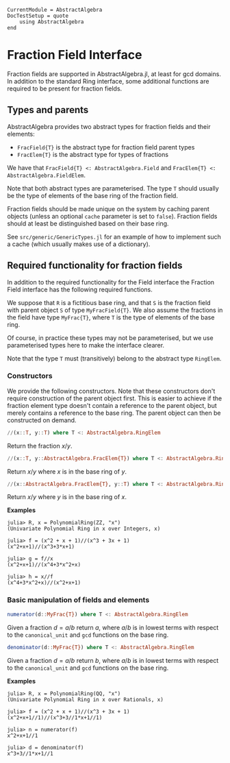 ```@meta
CurrentModule = AbstractAlgebra
DocTestSetup = quote
    using AbstractAlgebra
end
```

# Fraction Field Interface

Fraction fields are supported in AbstractAlgebra.jl, at least for gcd domains.
In addition to the standard Ring interface, some additional functions are required to be
present for fraction fields.

## Types and parents

AbstractAlgebra provides two abstract types for fraction fields and their elements:

  * `FracField{T}` is the abstract type for fraction field parent types
  * `FracElem{T}` is the abstract type for types of fractions

We have that `FracField{T} <: AbstractAlgebra.Field` and 
`FracElem{T} <: AbstractAlgebra.FieldElem`.

Note that both abstract types are parameterised. The type `T` should usually be the type
of elements of the base ring of the fraction field.

Fraction fields should be made unique on the system by caching parent objects (unless
an optional `cache` parameter is set to `false`). Fraction fields should at least be
distinguished based on their base ring.

See `src/generic/GenericTypes.jl` for an example of how to implement such a cache (which
usually makes use of a dictionary).

## Required functionality for fraction fields

In addition to the required functionality for the Field interface the Fraction Field
interface has the following required functions.

We suppose that `R` is a fictitious base ring, and that `S` is the fraction field with 
parent object `S` of type `MyFracField{T}`. We also assume the fractions in the field 
have type `MyFrac{T}`, where `T` is the type of elements of the base ring.

Of course, in practice these types may not be parameterised, but we use parameterised
types here to make the interface clearer.

Note that the type `T` must (transitively) belong to the abstract type `RingElem`.

### Constructors

We provide the following constructors. Note that these constructors don't require
construction of the parent object first. This is easier to achieve if the fraction
element type doesn't contain a reference to the parent object, but merely contains a
reference to the base ring. The parent object can then be constructed on demand.

```julia
//(x::T, y::T) where T <: AbstractAlgebra.RingElem
```

Return the fraction $x/y$.

```julia
//(x::T, y::AbstractAlgebra.FracElem{T}) where T <: AbstractAlgebra.RingElem
```

Return $x/y$ where $x$ is in the base ring of $y$.

```julia
//(x::AbstractAlgebra.FracElem{T}, y::T) where T <: AbstractAlgebra.RingElem
```

Return $x/y$ where $y$ is in the base ring of $x$.

**Examples**

```jldoctest
julia> R, x = PolynomialRing(ZZ, "x")
(Univariate Polynomial Ring in x over Integers, x)

julia> f = (x^2 + x + 1)//(x^3 + 3x + 1)
(x^2+x+1)//(x^3+3*x+1)

julia> g = f//x
(x^2+x+1)//(x^4+3*x^2+x)

julia> h = x//f
(x^4+3*x^2+x)//(x^2+x+1)

```

### Basic manipulation of fields and elements

```julia
numerator(d::MyFrac{T}) where T <: AbstractAlgebra.RingElem
```

Given a fraction $d = a/b$ return $a$, where $a/b$ is in lowest terms with respect to
the `canonical_unit` and `gcd` functions on the base ring.

```julia
denominator(d::MyFrac{T}) where T <: AbstractAlgebra.RingElem
```

Given a fraction $d = a/b$ return $b$, where $a/b$ is in lowest terms with respect to
the `canonical_unit` and `gcd` functions on the base ring.

**Examples**

```jldoctest
julia> R, x = PolynomialRing(QQ, "x")
(Univariate Polynomial Ring in x over Rationals, x)

julia> f = (x^2 + x + 1)//(x^3 + 3x + 1)
(x^2+x+1//1)//(x^3+3//1*x+1//1)

julia> n = numerator(f)
x^2+x+1//1

julia> d = denominator(f)
x^3+3//1*x+1//1

```

